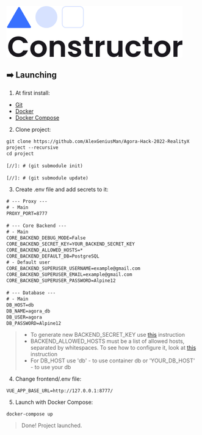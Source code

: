 ![Constructor](./readme-sources/logo.svg)


## ➡️ Launching

1. At first install:

- [Git](https://git-scm.com/book/en/v2/Getting-Started-Installing-Git)
- [Docker](https://docs.docker.com/get-docker/)
- [Docker Compose](https://docs.docker.com/compose/install/)

2. Clone project:

```
git clone https://github.com/AlexGeniusMan/Agora-Hack-2022-RealityX project --recursive
cd project

[//]: # (git submodule init)

[//]: # (git submodule update)
```

3. Create .env file and add secrets to it:

```
# --- Proxy ---
# - Main
PROXY_PORT=8777

# --- Core Backend ---
# - Main
CORE_BACKEND_DEBUG_MODE=False
CORE_BACKEND_SECRET_KEY=YOUR_BACKEND_SECRET_KEY
CORE_BACKEND_ALLOWED_HOSTS=*
CORE_BACKEND_DEFAULT_DB=PostgreSQL
# - Default user
CORE_BACKEND_SUPERUSER_USERNAME=example@gmail.com
CORE_BACKEND_SUPERUSER_EMAIL=example@gmail.com
CORE_BACKEND_SUPERUSER_PASSWORD=Alpine12

# --- Database ---
# - Main
DB_HOST=db
DB_NAME=agora_db
DB_USER=agora
DB_PASSWORD=Alpine12
```

> - To generate new BACKEND_SECRET_KEY use [this](https://stackoverflow.com/a/57678930/14355198) instruction
> - BACKEND_ALLOWED_HOSTS must be a list of allowed hosts, separated by whitespaces. To see how to configure it, look at [this](https://docs.djangoproject.com/en/3.2/ref/settings/#allowed-hosts) instruction
> - For DB_HOST use 'db' - to use container db or 'YOUR_DB_HOST' - to use your db

4. Change frontend/.env file:

```
VUE_APP_BASE_URL=http://127.0.0.1:8777/
```

5. Launch with Docker Compose:

```
docker-compose up
```

> Done! Project launched.
